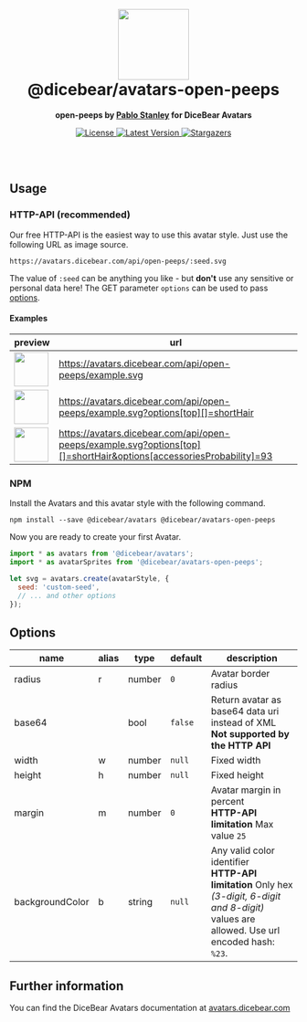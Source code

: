 <br />
<br />

<h1 align="center"><img src="https://avatars.dicebear.com/api/open-peeps/1.svg" width="124" /> <br />@dicebear/avatars-open-peeps</h1>
<p align="center"><strong>open-peeps by <a href="https://twitter.com/pablostanley" target="_blank">Pablo Stanley</a> for DiceBear Avatars</strong></p>

<p align="center">
    <a href="https://github.com/dicebear/avatars/blob/master/LICENSE" target="_blank">
        <img src="https://img.shields.io/github/license/dicebear/avatars.svg?style=flat-square" alt="License">
    </a>
    <a href="https://www.npmjs.com/package/@dicebear/avatars-open-peeps" target="_blank">
        <img src="https://img.shields.io/npm/v/@dicebear/avatars-open-peeps.svg?style=flat-square" alt="Latest Version">
    </a>
    <a href="https://github.com/dicebear/avatars/stargazers" target="_blank">
        <img src="https://img.shields.io/github/stars/dicebear/avatars?style=flat-square" alt="Stargazers">
    </a>
</p>
<br />
<br />

## Usage

### HTTP-API (recommended)

Our free HTTP-API is the easiest way to use this avatar style. Just use the following URL as image source.

    https://avatars.dicebear.com/api/open-peeps/:seed.svg

The value of `:seed` can be anything you like - but **don't** use any sensitive or personal data here! The GET parameter
`options` can be used to pass [options](#options).

#### Examples

| preview                                                                                                                                      | url                                                                                                                 |
| -------------------------------------------------------------------------------------------------------------------------------------------- | ------------------------------------------------------------------------------------------------------------------- |
| <img src="https://avatars.dicebear.com/api/open-peeps/example.svg" width="60" />                                                             | https://avatars.dicebear.com/api/open-peeps/example.svg                                                             |
| <img src="https://avatars.dicebear.com/api/open-peeps/example.svg?options[top][]=shortHair" width="60" />                                    | https://avatars.dicebear.com/api/open-peeps/example.svg?options[top][]=shortHair                                    |
| <img src="https://avatars.dicebear.com/api/open-peeps/example.svg?options[top][]=shortHair&options[accessoriesProbability]=93" width="60" /> | https://avatars.dicebear.com/api/open-peeps/example.svg?options[top][]=shortHair&options[accessoriesProbability]=93 |

### NPM

Install the Avatars and this avatar style with the following command.

    npm install --save @dicebear/avatars @dicebear/avatars-open-peeps

Now you are ready to create your first Avatar.

```js
import * as avatars from '@dicebear/avatars';
import * as avatarSprites from '@dicebear/avatars-open-peeps';

let svg = avatars.create(avatarStyle, {
  seed: 'custom-seed',
  // ... and other options
});
```

## Options

| name            | alias | type   | default | description                                                                                                                                       |
| --------------- | ----- | ------ | ------- | ------------------------------------------------------------------------------------------------------------------------------------------------- |
| radius          | r     | number | `0`     | Avatar border radius                                                                                                                              |
| base64          |       | bool   | `false` | Return avatar as base64 data uri instead of XML <br> **Not supported by the HTTP API**                                                            |
| width           | w     | number | `null`  | Fixed width                                                                                                                                       |
| height          | h     | number | `null`  | Fixed height                                                                                                                                      |
| margin          | m     | number | `0`     | Avatar margin in percent<br> **HTTP-API limitation** Max value `25`                                                                               |
| backgroundColor | b     | string | `null`  | Any valid color identifier<br> **HTTP-API limitation** Only hex _(3-digit, 6-digit and 8-digit)_ values are allowed. Use url encoded hash: `%23`. |

## Further information

You can find the DiceBear Avatars documentation at [avatars.dicebear.com](https://avatars.dicebear.com)
